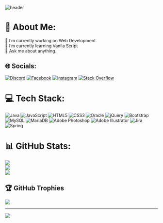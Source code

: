 ![header](https://capsule-render.vercel.app/api?type=soft&color=gradient&customColorList=0,2,2,4,30&height=300&section=header&text=BOMI%20,%20DEVELOPER.&fontColor=&fontSize=60&animation=blink&desc=Thank%20you%20for%20visiting%20my%20github.&descAlignY=65)


# 💫 About Me:
🔭 I’m currently working on Web Development.<br>🌱 I’m currently learning Vanila Script<br>💬 Ask me about anything.


## 🌐 Socials:
[![Discord](https://img.shields.io/badge/Discord-%237289DA.svg?logo=discord&logoColor=white)](htttps://discord.gg/https://discord.gg/m7KrnAV7ku) [![Facebook](https://img.shields.io/badge/Facebook-%231877F2.svg?logo=Facebook&logoColor=white)](https://facebook.com/100018998855940) [![Instagram](https://img.shields.io/badge/Instagram-%23E4405F.svg?logo=Instagram&logoColor=white)](https://instagram.com/bomikang) [![Stack Overflow](https://img.shields.io/badge/-Stackoverflow-FE7A16?logo=stack-overflow&logoColor=white)](https://stackoverflow.com/users/bominem) 

# 💻 Tech Stack:
![Java](https://img.shields.io/badge/java-%23ED8B00.svg?style=flat&logo=java&logoColor=white) ![JavaScript](https://img.shields.io/badge/javascript-%23323330.svg?style=flat&logo=javascript&logoColor=%23F7DF1E) ![HTML5](https://img.shields.io/badge/html5-%23E34F26.svg?style=flat&logo=html5&logoColor=white) ![CSS3](https://img.shields.io/badge/css3-%231572B6.svg?style=flat&logo=css3&logoColor=white) ![Oracle](https://img.shields.io/badge/Oracle-F80000?style=flat&logo=oracle&logoColor=white) ![jQuery](https://img.shields.io/badge/jquery-%230769AD.svg?style=flat&logo=jquery&logoColor=white) ![Bootstrap](https://img.shields.io/badge/bootstrap-%23563D7C.svg?style=flat&logo=bootstrap&logoColor=white) ![MySQL](https://img.shields.io/badge/mysql-%2300f.svg?style=flat&logo=mysql&logoColor=white) ![MariaDB](https://img.shields.io/badge/MariaDB-003545?style=flat&logo=mariadb&logoColor=white) ![Adobe Photoshop](https://img.shields.io/badge/adobephotoshop-%2331A8FF.svg?style=flat&logo=adobephotoshop&logoColor=white) ![Adobe Illustrator](https://img.shields.io/badge/adobeillustrator-%23FF9A00.svg?style=flat&logo=adobeillustrator&logoColor=white) ![Jira](https://img.shields.io/badge/jira-%230A0FFF.svg?style=flat&logo=jira&logoColor=white) ![Spring](https://img.shields.io/badge/spring-%236DB33F.svg?style=flat&logo=spring&logoColor=white)
# 📊 GitHub Stats:
![](https://github-readme-stats.vercel.app/api?username=bomikang&theme=dark&hide_border=false&include_all_commits=false&count_private=false)<br/>
![](https://github-readme-streak-stats.herokuapp.com/?user=bomikang&theme=dark&hide_border=false)<br/>
![](https://github-readme-stats.vercel.app/api/top-langs/?username=bomikang&theme=dark&hide_border=false&include_all_commits=false&count_private=false&layout=compact)

## 🏆 GitHub Trophies
![](https://github-profile-trophy.vercel.app/?username=bomikang&theme=onedark&no-frame=false&no-bg=false&margin-w=4)


---
[![](https://visitcount.itsvg.in/api?id=bomikang&icon=4&color=0)](https://visitcount.itsvg.in)
